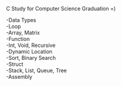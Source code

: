 C Study for Computer Science Graduation =)

-Data Types                        <br>
-Loop                              <br>
-Array, Matrix                     <br>
-Function                          <br>
-Int, Void, Recursive                    
-Dynamic Location                  <br>
-Sort, Binary Search                 
-Struct                            <br>
-Stack, List, Queue, Tree                    
-Assembly                          <br>
